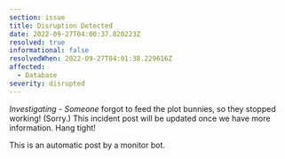 ```yaml
---
section: issue
title: Disruption Detected
date: 2022-09-27T04:00:37.820223Z
resolved: true
informational: false
resolvedWhen: 2022-09-27T04:01:38.229616Z
affected:
  - Database
severity: disrupted
---
```

*Investigating* - _Someone_ forgot to feed the plot bunnies, so they stopped working! (Sorry.) This incident post will be updated once we have more information. Hang tight!

This is an automatic post by a monitor bot.
        